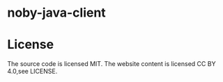 # noby-java-client


# License
The source code is licensed MIT. The website content is licensed CC BY 4.0,see LICENSE.
